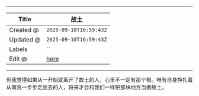 -----

| Title     | 故土                                              |
| --------- | ----------------------------------------------- |
| Created @ | `2025-09-10T16:59:43Z`                          |
| Updated @ | `2025-09-10T16:59:43Z`                          |
| Labels    | \`\`                                            |
| Edit @    | [here](https://github.com/junxnone/s/issues/30) |

-----

但我觉得如果从一开始就离开了故土的人，心里不一定有那个根。唯有自身挣扎着从南荒一步步走出去的人，将来才会和我们一样把那块地方当做故土。
